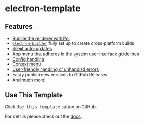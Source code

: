 # electron-template

## Features

- [Bundle the renderer with Poi](./template-readme.md#renderer-process)
- [`electron-builder`](https://www.electron.build/) fully set up to create cross-platform builds
- [Silent auto-updates](https://www.electron.build/auto-update.html)
- App menu that adheres to the system user interface guidelines
- [Config handling](https://github.com/sindresorhus/electron-store)
- [Context menu](https://github.com/sindresorhus/electron-context-menu)
- [User-friendly handling of unhandled errors](https://github.com/sindresorhus/electron-unhandled)
- Easily publish new versions to GitHub Releases
- And much more!

## Use This Template

Click <kbd>Use this template</kbd> button on GitHub.

For details please check out the [docs](./template-readme.md).
